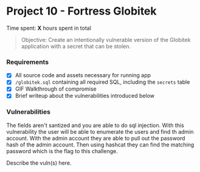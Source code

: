 # Project 10 - Fortress Globitek

Time spent: **X** hours spent in total

> Objective: Create an intentionally vulnerable version of the Globitek application with a secret that can be stolen.

### Requirements

- [x] All source code and assets necessary for running app
- [x] `/globitek.sql` containing all required SQL, including the `secrets` table
- [x] GIF Walkthrough of compromise
- [x] Brief writeup about the vulnerabilities introduced below

### Vulnerabilities
The fields aren't santized and you are able to do sql injection.
With this vulnerability the user will be able to enumerate the users and find th admin account.
With the admin account they are able to pull out the password hash of the admin account.
Then using hashcat they can find the matching password which is the flag to this challenge.

Describe the vuln(s) here.
